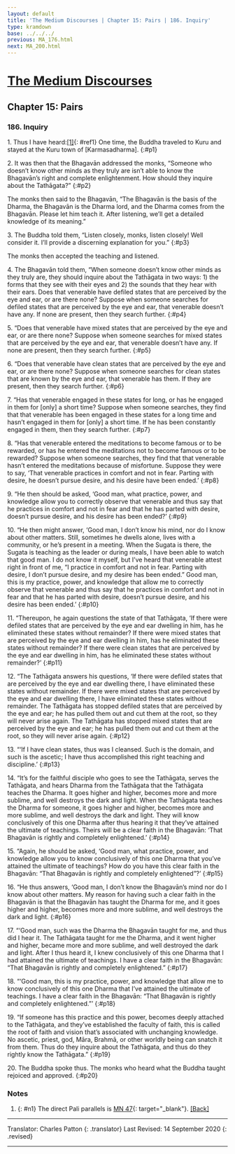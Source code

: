 ```yaml
---
layout: default
title: 'The Medium Discourses | Chapter 15: Pairs | 186. Inquiry'
type: kramdown
base: ../../../
previous: MA_176.html
next: MA_200.html
---
```


# [The Medium Discourses](index.html)
## Chapter 15: Pairs
### 186. Inquiry

1\. Thus I have heard:[\[1\]](#n1){: #ref1} One time, the Buddha traveled to Kuru and stayed at the Kuru town of [Karmasadharma].
{:#p1}

2\. It was then that the Bhagavān addressed the monks, “Someone who doesn’t know other minds as they truly are isn’t able to know the Bhagavān’s right and complete enlightenment. How should they inquire about the Tathāgata?”
{:#p2}

The monks then said to the Bhagavān, “The Bhagavān is the basis of the Dharma, the Bhagavān is the Dharma lord, and the Dharma comes from the Bhagavān. Please let him teach it. After listening, we’ll get a detailed knowledge of its meaning.”

3\. The Buddha told them, “Listen closely, monks, listen closely! Well consider it. I’ll provide a discerning explanation for you.”
{:#p3}

The monks then accepted the teaching and listened.

4\. The Bhagavān told them, “When someone doesn’t know other minds as they truly are, they should inquire about the Tathāgata in two ways: 1) the forms that they see with their eyes and 2) the sounds that they hear with their ears. Does that venerable have defiled states that are perceived by the eye and ear, or are there none? Suppose when someone searches for defiled states that are perceived by the eye and ear, that venerable doesn’t have any. If none are present, then they search further.
{:#p4}

5\. “Does that venerable have mixed states that are perceived by the eye and ear, or are there none? Suppose when someone searches for mixed states that are perceived by the eye and ear, that venerable doesn’t have any. If none are present, then they search further.
{:#p5}

6\. “Does that venerable have clean states that are perceived by the eye and ear, or are there none? Suppose when someone searches for clean states that are known by the eye and ear, that venerable has them. If they are present, then they search further.
{:#p6}

7\. “Has that venerable engaged in these states for long, or has he engaged in them for [only] a short time? Suppose when someone searches, they find that that venerable has been engaged in these states for a long time and hasn’t engaged in them for [only] a short time. If he has been constantly engaged in them, then they search further.
{:#p7}

8\. “Has that venerable entered the meditations to become famous or to be rewarded, or has he entered the meditations not to become famous or to be rewarded? Suppose when someone searches, they find that that venerable hasn’t entered the meditations because of misfortune. Suppose they were to say, ‘That venerable practices in comfort and not in fear. Parting with desire, he doesn’t pursue desire, and his desire have been ended.’
{:#p8}

9\. “He then should be asked, ‘Good man, what practice, power, and knowledge allow you to correctly observe that venerable and thus say that he practices in comfort and not in fear and that he has parted with desire, doesn’t pursue desire, and his desire has been ended?’
{:#p9}

10\. “He then might answer, ‘Good man, I don’t know his mind, nor do I know about other matters. Still, sometimes he dwells alone, lives with a community, or he’s present in a meeting. When the Sugata is there, the Sugata is teaching as the leader or during meals, I have been able to watch that good man. I do not know it myself, but I’ve heard that venerable attest right in front of me, “I practice in comfort and not in fear. Parting with desire, I don’t pursue desire, and my desire has been ended.” Good man, this is my practice, power, and knowledge that allow me to correctly observe that venerable and thus say that he practices in comfort and not in fear and that he has parted with desire, doesn’t pursue desire, and his desire has been ended.’
{:#p10}

11\. “Thereupon, he again questions the state of that Tathāgata, ‘If there were defiled states that are perceived by the eye and ear dwelling in him, has he eliminated these states without remainder? If there were mixed states that are perceived by the eye and ear dwelling in him, has he eliminated these states without remainder? If there were clean states that are perceived by the eye and ear dwelling in him, has he eliminated these states without remainder?’
{:#p11}

12\. “The Tathāgata answers his questions, ‘If there were defiled states that are perceived by the eye and ear dwelling there, I have eliminated these states without remainder. If there were mixed states that are perceived by the eye and ear dwelling there, I have eliminated these states without remainder. The Tathāgata has stopped defiled states that are perceived by the eye and ear; he has pulled them out and cut them at the root, so they will never arise again. The Tathāgata has stopped mixed states that are perceived by the eye and ear; he has pulled them out and cut them at the root, so they will never arise again.
{:#p12}

13\. “‘If I have clean states, thus was I cleansed. Such is the domain, and such is the ascetic; I have thus accomplished this right teaching and discipline.’
{:#p13}

14\. “It’s for the faithful disciple who goes to see the Tathāgata, serves the Tathāgata, and hears Dharma from the Tathāgata that the Tathāgata teaches the Dharma. It goes higher and higher, becomes more and more sublime, and well destroys the dark and light. When the Tathāgata teaches the Dharma for someone, it goes higher and higher, becomes more and more sublime, and well destroys the dark and light. They will know conclusively of this one Dharma after thus hearing it that they’ve attained the ultimate of teachings. Theirs will be a clear faith in the Bhagavān: ‘That Bhagavān is rightly and completely enlightened.’
{:#p14}

15\. “Again, he should be asked, ‘Good man, what practice, power, and knowledge allow you to know conclusively of this one Dharma that you’ve attained the ultimate of teachings? How do you have this clear faith in the Bhagavān: “That Bhagavān is rightly and completely enlightened”?’
{:#p15}

16\. “He thus answers, ‘Good man, I don’t know the Bhagavān’s mind nor do I know about other matters. My reason for having such a clear faith in the Bhagavān is that the Bhagavān has taught the Dharma for me, and it goes higher and higher, becomes more and more sublime, and well destroys the dark and light.
{:#p16}

17\. “‘Good man, such was the Dharma the Bhagavān taught for me, and thus did I hear it. The Tathāgata taught for me the Dharma, and it went higher and higher, became more and more sublime, and well destroyed the dark and light. After I thus heard it, I knew conclusively of this one Dharma that I had attained the ultimate of teachings. I have a clear faith in the Bhagavān: “That Bhagavān is rightly and completely enlightened.”
{:#p17}

18\. “‘Good man, this is my practice, power, and knowledge that allow me to know conclusively of this one Dharma that I’ve attained the ultimate of teachings. I have a clear faith in the Bhagavān: “That Bhagavān is rightly and completely enlightened.”’
{:#p18}

19\. “If someone has this practice and this power, becomes deeply attached to the Tathāgata, and they’ve established the faculty of faith, this is called the root of faith and vision that’s associated with unchanging knowledge. No ascetic, priest, god, Māra, Brahmā, or other worldly being can snatch it from them. Thus do they inquire about the Tathāgata, and thus do they rightly know the Tathāgata.”
{:#p19}

20\. The Buddha spoke thus. The monks who heard what the Buddha taught rejoiced and approved.
{:#p20}

### Notes
1. {: #n1} The direct Pali parallels is [MN 47](https://suttacentral.net/mn47){: target="_blank"}. [\[Back\]](#ref1)

---

Translator: Charles Patton
{: .translator}
Last Revised: 14 September 2020
{: .revised}

---
